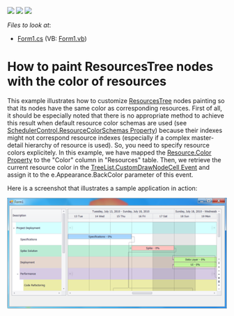 <!-- default badges list -->
![](https://img.shields.io/endpoint?url=https://codecentral.devexpress.com/api/v1/VersionRange/128635755/15.2.4%2B)
[![](https://img.shields.io/badge/Open_in_DevExpress_Support_Center-FF7200?style=flat-square&logo=DevExpress&logoColor=white)](https://supportcenter.devexpress.com/ticket/details/E4185)
[![](https://img.shields.io/badge/📖_How_to_use_DevExpress_Examples-e9f6fc?style=flat-square)](https://docs.devexpress.com/GeneralInformation/403183)
<!-- default badges end -->
<!-- default file list -->
*Files to look at*:

* [Form1.cs](./CS/Form1.cs) (VB: [Form1.vb](./VB/Form1.vb))
<!-- default file list end -->
# How to paint ResourcesTree nodes with the color of resources


<p>This example illustrates how to customize <a href="http://documentation.devexpress.com/#WindowsForms/clsDevExpressXtraSchedulerUIResourcesTreetopic"><u>ResourcesTree</u></a> nodes painting so that its nodes have the same color as corresponding resources. First of all, it should be especially noted that there is no appropriate method to achieve this result when default resource color schemas are used (see <a href="http://documentation.devexpress.com/#WindowsForms/DevExpressXtraSchedulerSchedulerControl_ResourceColorSchemastopic"><u>SchedulerControl.ResourceColorSchemas Property</u></a>) because their indexes might not correspond resource indexes (especially if a complex master-detail hierarchy of resource is used). So, you need to specify resource colors explicitely. In this example, we have mapped the <a href="http://documentation.devexpress.com/#CoreLibraries/DevExpressXtraSchedulerResource_Colortopic"><u>Resource.Color Property</u></a> to the "Color" column in "Resources" table. Then, we retrieve the current resource color in the <a href="http://documentation.devexpress.com/#WindowsForms/DevExpressXtraTreeListTreeList_CustomDrawNodeCelltopic"><u>TreeList.CustomDrawNodeCell Event</u></a> and assign it to the e.Appearance.BackColor parameter of this event.</p><p>Here is a screenshot that illustrates a sample application in action:</p><p><img src="https://raw.githubusercontent.com/DevExpress-Examples/how-to-paint-resourcestree-nodes-with-the-color-of-resources-e4185/15.2.4+/media/488b6b84-513c-42de-b07e-ad535aee45f0.png"></p>

<br/>


